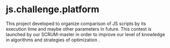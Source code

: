 # js.challenge.platform
This project developed to organize comparison of JS scripts by its execution time and maybe other parameters in future.
This contest is launched by our SCRUM-master in order to improve our level of knowledge in algorithms and strategies of optimization .
